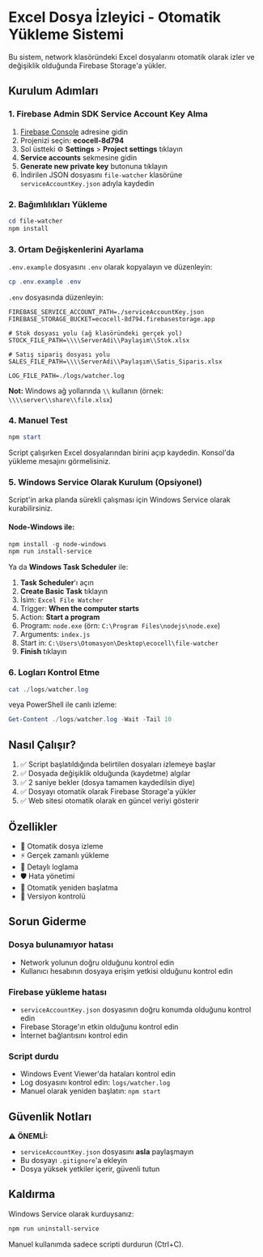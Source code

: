 # Excel Dosya İzleyici - Otomatik Yükleme Sistemi

Bu sistem, network klasöründeki Excel dosyalarını otomatik olarak izler ve değişiklik olduğunda Firebase Storage'a yükler.

## Kurulum Adımları

### 1. Firebase Admin SDK Service Account Key Alma

1. [Firebase Console](https://console.firebase.google.com/) adresine gidin
2. Projenizi seçin: **ecocell-8d794**
3. Sol üstteki ⚙️ **Settings** > **Project settings** tıklayın
4. **Service accounts** sekmesine gidin
5. **Generate new private key** butonuna tıklayın
6. İndirilen JSON dosyasını `file-watcher` klasörüne `serviceAccountKey.json` adıyla kaydedin

### 2. Bağımlılıkları Yükleme

```powershell
cd file-watcher
npm install
```

### 3. Ortam Değişkenlerini Ayarlama

`.env.example` dosyasını `.env` olarak kopyalayın ve düzenleyin:

```powershell
cp .env.example .env
```

`.env` dosyasında düzenleyin:

```env
FIREBASE_SERVICE_ACCOUNT_PATH=./serviceAccountKey.json
FIREBASE_STORAGE_BUCKET=ecocell-8d794.firebasestorage.app

# Stok dosyası yolu (ağ klasöründeki gerçek yol)
STOCK_FILE_PATH=\\\\ServerAdi\\Paylaşım\\Stok.xlsx

# Satış sipariş dosyası yolu
SALES_FILE_PATH=\\\\ServerAdi\\Paylaşım\\Satis_Siparis.xlsx

LOG_FILE_PATH=./logs/watcher.log
```

**Not:** Windows ağ yollarında `\\` kullanın (örnek: `\\\\server\\share\\file.xlsx`)

### 4. Manuel Test

```powershell
npm start
```

Script çalışırken Excel dosyalarından birini açıp kaydedin. Konsol'da yükleme mesajını görmelisiniz.

### 5. Windows Service Olarak Kurulum (Opsiyonel)

Script'in arka planda sürekli çalışması için Windows Service olarak kurabilirsiniz.

#### Node-Windows ile:

```powershell
npm install -g node-windows
npm run install-service
```

Ya da **Windows Task Scheduler** ile:

1. **Task Scheduler**'ı açın
2. **Create Basic Task** tıklayın
3. İsim: `Excel File Watcher`
4. Trigger: **When the computer starts**
5. Action: **Start a program**
6. Program: `node.exe` (örn: `C:\Program Files\nodejs\node.exe`)
7. Arguments: `index.js`
8. Start in: `C:\Users\Otomasyon\Desktop\ecocell\file-watcher`
9. **Finish** tıklayın

### 6. Logları Kontrol Etme

```powershell
cat ./logs/watcher.log
```

veya PowerShell ile canlı izleme:

```powershell
Get-Content ./logs/watcher.log -Wait -Tail 10
```

## Nasıl Çalışır?

1. ✅ Script başlatıldığında belirtilen dosyaları izlemeye başlar
2. ✅ Dosyada değişiklik olduğunda (kaydetme) algılar
3. ✅ 2 saniye bekler (dosya tamamen kaydedilsin diye)
4. ✅ Dosyayı otomatik olarak Firebase Storage'a yükler
5. ✅ Web sitesi otomatik olarak en güncel veriyi gösterir

## Özellikler

- 🔄 Otomatik dosya izleme
- ⚡ Gerçek zamanlı yükleme
- 📝 Detaylı loglama
- 🛡️ Hata yönetimi
- 🔁 Otomatik yeniden başlatma
- 💾 Versiyon kontrolü

## Sorun Giderme

### Dosya bulunamıyor hatası
- Network yolunun doğru olduğunu kontrol edin
- Kullanıcı hesabının dosyaya erişim yetkisi olduğunu kontrol edin

### Firebase yükleme hatası
- `serviceAccountKey.json` dosyasının doğru konumda olduğunu kontrol edin
- Firebase Storage'ın etkin olduğunu kontrol edin
- İnternet bağlantısını kontrol edin

### Script durdu
- Windows Event Viewer'da hataları kontrol edin
- Log dosyasını kontrol edin: `logs/watcher.log`
- Manuel olarak yeniden başlatın: `npm start`

## Güvenlik Notları

⚠️ **ÖNEMLİ:**
- `serviceAccountKey.json` dosyasını **asla** paylaşmayın
- Bu dosyayı `.gitignore`'a ekleyin
- Dosya yüksek yetkiler içerir, güvenli tutun

## Kaldırma

Windows Service olarak kurduysanız:

```powershell
npm run uninstall-service
```

Manuel kullanımda sadece scripti durdurun (Ctrl+C).
